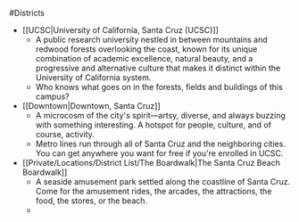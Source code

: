 #Districts
- [[UCSC|University of California, Santa Cruz (UCSC)]]
	- A public research university nestled in between mountains and redwood forests overlooking the coast, known for its unique combination of academic excellence, natural beauty, and a progressive and alternative culture that makes it distinct within the University of California system.
	- Who knows what goes on in the forests, fields and buildings of this campus?
- [[Downtown|Downtown, Santa Cruz]]
	- A microcosm of the city's spirit—artsy, diverse, and always buzzing with something interesting. A hotspot for people, culture, and of course, activity.
	- Metro lines run through all of Santa Cruz and the neighboring cities. You can get anywhere you want for free if you're enrolled in UCSC.
- [[Private/Locations/District List/The Boardwalk|The Santa Cruz Beach Boardwalk]]
	- A seaside amusement park settled along the coastline of Santa Cruz. Come for the amusement rides, the arcades, the attractions, the food, the stores, or the beach.
	- 